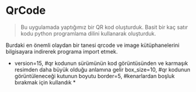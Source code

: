 # QrCode

>Bu uygulamada yaptığımız bir QR kod oluşturduk. Basit bir kaç satır kodu python programlama dilini kullanarak oluşturduk.

Burdaki en önemli olaydan bir tanesi qrcode ve image kütüphanelerini bilgisayara indirerek programa import etmek.

*   version=15, #qr kodunun sürümünün kod görüntüsünden ve karmaşık resimden daha büyük olduğu anlamına gelir
    box_size=10, #qr kodunun görüntüleneceği kutunun boyutu
    border=5, #kenarlardan boşluk bırakmak için kullandık *
